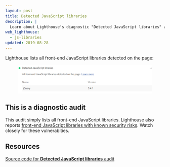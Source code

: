 ```yaml
---
layout: post
title: Detected JavaScript libraries
description: |
  Learn about Lighthouse's diagnostic "Detected JavaScript libraries" audit.
web_lighthouse:
  - js-libraries
updated: 2019-08-28
---
```


Lighthouse lists all front-end JavaScript libraries detected on the page:

<figure class="w-figure">
  <img class="w-screenshot" src="js-libraries.png" alt="Lighthouse audit showing all front-end JavaScript libraries detected on page">
</figure>

## This is a diagnostic audit

This audit simply lists all front-end JavaScript libraries.
Lighthouse also reports
[front-end JavaScript libraries with known security risks](/no-vulnerable-libraries).
Watch closely for these vulnerabities.

## Resources

[Source code for **Detected JavaScript libraries** audit](https://github.com/GoogleChrome/lighthouse/blob/ecd10efc8230f6f772e672cd4b05e8fbc8a3112d/lighthouse-core/audits/dobetterweb/js-libraries.js)
